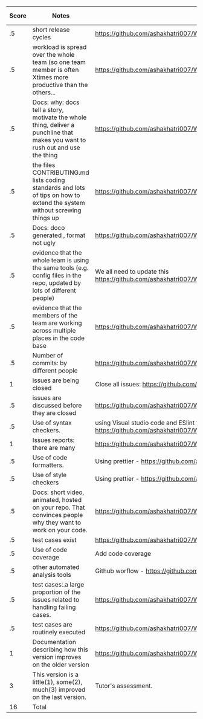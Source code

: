 |Score|Notes|Evidence|Self Assessment|
|-|-----|-------|--|
|.5| short release cycles| https://github.com/ashakhatri007/WolfJobs/releases | 3|
|.5| workload is spread over the whole team (so one team member is often Xtimes more productive than the others...| https://github.com/ashakhatri007/WolfJobs/graphs/contributors | 3|
|.5|Docs: why: docs tell a story, motivate the whole thing, deliver a punchline that makes you want to rush out and use the thing |https://github.com/ashakhatri007/WolfJobs/blob/master/README.md |3|
|.5|the files CONTRIBUTING.md lists coding standards and lots of tips on how to extend the system without screwing things up  | https://github.com/ashakhatri007/WolfJobs/blob/master/CONTRIBUTING.md |3|
|.5|Docs: doco generated , format not ugly  | https://github.com/ashakhatri007/WolfJobs/blob/master/README.md |3|
|.5|evidence that the whole team is using the same tools (e.g. config files in the repo, updated by lots of different people) | We all need to update this https://github.com/ashakhatri007/WolfJobs/blob/master/package.json |3|
|.5|evidence that the members of the team are working across multiple places in the code base | https://github.com/ashakhatri007/WolfJobs/pulse |3|
|.5|Number of commits: by different people  | https://github.com/ashakhatri007/WolfJobs/graphs/contributors |3|
|1|issues are being closed | Close all issues: https://github.com/ashakhatri007/WolfJobs/issues |3|
|.5|issues are discussed before they are closed | https://github.com/ashakhatri007/WolfJobs/issues |3|
|.5|Use of syntax checkers. | using Visual studio code and ESlint for syntax checking capabilities - https://github.com/ashakhatri007/WolfJobs/blob/master/.eslintrc.json |3|
|1|Issues reports: there are many  | https://github.com/ashakhatri007/WolfJobs/issues | 3|
|.5|Use of code formatters. | Using prettier - https://github.com/ashakhatri007/WolfJobs/blob/master/.prettierrc.json  |3|
|.5|Use of style checkers | Using prettier - https://github.com/ashakhatri007/WolfJobs/blob/master/.prettierrc.json |3|
|.5|Docs: short video, animated, hosted on your repo. That convinces people why they want to work on your code. | https://github.com/ashakhatri007/WolfJobs/blob/master/README.md |3|
|.5|test cases exist  | https://github.com/ashakhatri007/WolfJobs/tree/master/src/test/components |3|
|.5|Use of code coverage  | Add code coverage |3|
|.5|other automated analysis tools  | Github worflow - https://github.com/ashakhatri007/WolfJobs/actions  |3|
|.5|test cases:.a large proportion of the issues related to handling failing cases. | https://github.com/ashakhatri007/WolfJobs/issues |3|
|.5|test cases are routinely executed | https://github.com/ashakhatri007/WolfJobs/actions |3|
|1|Documentation describing how this version improves on the older version| https://github.com/ashakhatri007/WolfJobs/blob/master/docs/Project3Improvements.md|3|
|3|This version is a little(1), some(2), much(3) improved on the last version.|Tutor's assessment.| |
|16| Total|
